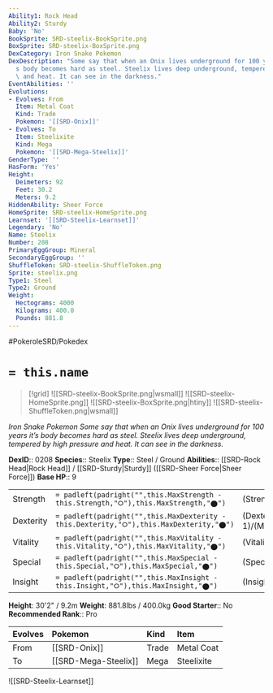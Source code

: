```yaml
---
Ability1: Rock Head
Ability2: Sturdy
Baby: 'No'
BookSprite: SRD-steelix-BookSprite.png
BoxSprite: SRD-steelix-BoxSprite.png
DexCategory: Iron Snake Pokemon
DexDescription: "Some say that when an Onix lives underground for 100 years it\u2019\
  s body becomes hard as steel. Steelix lives deep underground, tempered by high pressure\
  \ and heat. It can see in the darkness."
EventAbilities: ''
Evolutions:
- Evolves: From
  Item: Metal Coat
  Kind: Trade
  Pokemon: '[[SRD-Onix]]'
- Evolves: To
  Item: Steelixite
  Kind: Mega
  Pokemon: '[[SRD-Mega-Steelix]]'
GenderType: ''
HasForm: 'Yes'
Height:
  Deimeters: 92
  Feet: 30.2
  Meters: 9.2
HiddenAbility: Sheer Force
HomeSprite: SRD-steelix-HomeSprite.png
Learnset: '[[SRD-Steelix-Learnset]]'
Legendary: 'No'
Name: Steelix
Number: 208
PrimaryEggGroup: Mineral
SecondaryEggGroup: ''
ShuffleToken: SRD-steelix-ShuffleToken.png
Sprite: steelix.png
Type1: Steel
Type2: Ground
Weight:
  Hectograms: 4000
  Kilograms: 400.0
  Pounds: 881.8
---
```


#PokeroleSRD/Pokedex

# `= this.name`

> [!grid]
> ![[SRD-steelix-BookSprite.png|wsmall]]
> ![[SRD-steelix-HomeSprite.png]]
> ![[SRD-steelix-BoxSprite.png|htiny]]
> ![[SRD-steelix-ShuffleToken.png|wsmall]]


*Iron Snake Pokemon*
*Some say that when an Onix lives underground for 100 years it’s body becomes hard as steel. Steelix lives deep underground, tempered by high pressure and heat. It can see in the darkness.*

**DexID**:: 0208
**Species**:: Steelix
**Type**:: Steel / Ground
**Abilities**:: [[SRD-Rock Head|Rock Head]] / [[SRD-Sturdy|Sturdy]] ([[SRD-Sheer Force|Sheer Force]])
**Base HP**:: 9

|           |                                                                                        |                                          |
| --------- | -------------------------------------------------------------------------------------- | ---------------------------------------- |
| Strength  | `= padleft(padright("",this.MaxStrength - this.Strength,"⭘"),this.MaxStrength,"⬤")`    | (Strength::2)/(MaxStrength::5)   |
| Dexterity | `= padleft(padright("",this.MaxDexterity - this.Dexterity,"⭘"),this.MaxDexterity,"⬤")` | (Dexterity:: 1)/(MaxDexterity::3) |
| Vitality  | `= padleft(padright("",this.MaxVitality - this.Vitality,"⭘"),this.MaxVitality,"⬤")`    | (Vitality::5)/(MaxVitality::10)   |
| Special   | `= padleft(padright("",this.MaxSpecial - this.Special,"⭘"),this.MaxSpecial,"⬤")`       | (Special::2)/(MaxSpecial::4)     |
| Insight   | `= padleft(padright("",this.MaxInsight - this.Insight,"⭘"),this.MaxInsight,"⬤")`       | (Insight::2)/(MaxInsight::4)     |

**Height**: 30'2" / 9.2m
**Weight**: 881.8lbs / 400.0kg
**Good Starter**:: No
**Recommended Rank**:: Pro

| Evolves   | Pokemon              | Kind   | Item       |
|:----------|:---------------------|:-------|:-----------|
| From      | [[SRD-Onix]]         | Trade  | Metal Coat |
| To        | [[SRD-Mega-Steelix]] | Mega   | Steelixite |

![[SRD-Steelix-Learnset]]